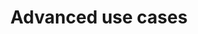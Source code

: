 ---
order: 40
title: Advanced use cases
layout: subsections
collection: 'guides/event-language/advanced'
---